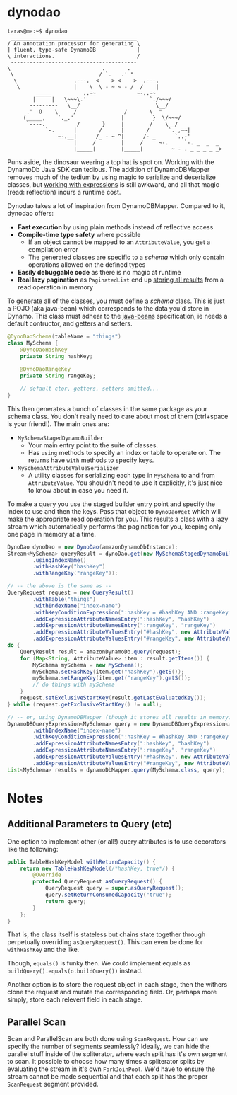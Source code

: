 # dynodao

```
taras@me:~$ dynodao
 ________________________________________
/ An annotation processor for generating \
| fluent, type-safe DynamoDB             |
\ interactions.                          /
 ----------------------------------------
\                             .       .
 \                           / `.   .' " 
  \                  .---.  <    > <    >  .---.
   \                 |    \  \ - ~ ~ - /  /    |
         _____          ..-~             ~-..-~
        |     |   \~~~\.'                    `./~~~/
       ---------   \__/                        \__/
      .'  O    \     /               /       \  " 
     (_____,    `._.'               |         }  \/~~~/
      `----.          /       }     |        /    \__/
            `-.      |       /      |       /      `. ,~~|
                ~-.__|      /_ - ~ ^|      /- _      `..-'   
                     |     /        |     /     ~-.     `-. _  _  _
                     |_____|        |_____|         ~ - . _ _ _ _ _>
```

Puns aside, the dinosaur wearing a top hat is spot on. Working with the DynamoDb Java SDK can tedious. The addition of DynamoDBMapper removes much of the tedium by using magic to serialize and deserialize classes, but [working with expressions](https://docs.aws.amazon.com/amazondynamodb/latest/developerguide/DynamoDBMapper.QueryScanExample.html) is still awkward, and all that magic (read: reflection) incurs a runtime cost.

Dynodao takes a lot of inspiration from DynamoDBMapper. Compared to it, dynodao offers:

* **Fast execution** by using plain methods instead of reflective access
* **Compile-time type safety** where possible
  * If an object cannot be mapped to an `AttributeValue`, you get a compilation error
  * The generated classes are specific to a *schema* which only contain operations allowed on the defined types
* **Easily debuggable code** as there is no magic at runtime
* **Real lazy pagination** as `PaginatedList` end up [storing all results](https://github.com/puppetlabs/aws-sdk-for-java/blob/master/src/main/java/com/amazonaws/services/dynamodb/datamodeling/PaginatedList.java#L121) from a read operation in memory

To generate all of the classes, you must define a *schema* class. This is just a POJO (aka java-bean) which corresponds to the data you'd store in Dynamo. This class must adhear to the [java-beans](https://en.wikipedia.org/wiki/JavaBeans) specification, ie needs a default contructor, and getters and setters.

```java
@DynoDaoSchema(tableName = "things")
class MySchema {
    @DynoDaoHashKey
    private String hashKey;
    
    @DynoDaoRangeKey
    private String rangeKey;

    // default ctor, getters, setters omitted...
}
```

This then generates a bunch of classes in the same package as your schema class. You don't really need to care about most of them (ctrl+space is your friend!). The main ones are:
* `MySchemaStagedDynamoBuilder`
  * Your main entry point to the suite of classes.
  * Has `using` methods to specify an index or table to operate on. The returns have `with` methods to specify keys.
* `MySchemaAttributeValueSerializer`
  * A utility classes for serializing each type in `MySchema` to and from `AttributeValue`. You shouldn't need to use it explicitly, it's just nice to know about in case you need it.

To make a query you use the staged builder entry point and specify the index to use and then the keys. Pass that object to `DynoDao#get` which will make the appropriate read operation for you. This results a class with a lazy stream which automatically performs the pagination for you, keeping only one page in memory at a time.
```java
DynoDao dynoDao = new DynoDao(amazonDynamoDbInstance);
Stream<MySchema> queryResult = dynoDao.get(new MySchemaStagedDynamoBuilder()
        .usingIndexName()
        .withHashKey("hashKey")
        .withRangeKey("rangeKey"));
```

```java
// -- the above is the same as --
QueryRequest request = new QueryResult()
        .withTable("things")
        .withIndexName("index-name")
        .withKeyConditionExpression(":hashKey = #hashKey AND :rangeKey = #rangeKey")
        .addExpressionAttributeNamesEntry(":hashKey", "hashKey")
        .addExpressionAttributeNamesEntry(":rangeKey", "rangeKey")
        .addExpressionAttributeValuesEntry("#hashKey", new AttributeValue().withS("hashKey"))
        .addExpressionAttributeValuesEntry("#rangeKey", new AttributeValue().withS("rangeKey"));
do {
    QueryResult result = amazonDynamoDb.query(request);
    for (Map<String, AttributeValue> item : result.getItems()) {
        MySchema mySchema = new MySchema();
        mySchema.setHashKey(item.get("hashKey").getS());
        mySchema.setRangeKey(item.get("rangeKey").getS());
        // do things with mySchema
    }
    request.setExclusiveStartKey(result.getLastEvaluatedKey());
} while (request.getExclusiveStartKey() != null);
```

```java
// -- or, using DynamoDBMapper (though it stores all results in memory) --
DynamoDBQueryExpression<MySchema> query = new DynamoDBQueryExpression<>()
        .withIndexName("index-name")
        .withKeyConditionExpression(":hashKey = #hashKey AND :rangeKey = #rangeKey")
        .addExpressionAttributeNamesEntry(":hashKey", "hashKey")
        .addExpressionAttributeNamesEntry(":rangeKey", "rangeKey")
        .addExpressionAttributeValuesEntry("#hashKey", new AttributeValue().withS("hashKey"))
        .addExpressionAttributeValuesEntry("#rangeKey", new AttributeValue().withS("rangeKey"));
List<MySchema> results = dynamoDbMapper.query(MySchema.class, query);
```

# Notes

## Additional Parameters to Query (etc)
One option to implement other (or all!) query attributes is to use decorators like the following:

```java
public TableHashKeyModel withReturnCapacity() {  
    return new TableHashKeyModel(/*hashKey, true*/) {
        @Override
        protected QueryRequest asQueryRequest() {
            QueryRequest query = super.asQueryRequest();
            query.setReturnConsumedCapacity("true");
            return query;
        }
    };
}
```
That is, the class itself is stateless but chains state together through perpetually overriding `asQueryRequest()`. This can even be done for `withHashKey` and the like.

Though, `equals()` is funky then. We could implement equals as `buildQuery().equals(o.buildQuery())` instead.

Another option is to store the request object in each stage, then the withers clone the request and mutate the corresponding field. Or, perhaps more simply, store each relevent field in each stage.

## Parallel Scan
Scan and ParallelScan are both done using `ScanRequest`. How can we specify the number of segments seamlessly? Ideally, we can hide the parallel stuff inside of the spliterator, where each split has it's own segment to scan. It possible to choose how many times a spliterator splits by evaluating the stream in it's own `ForkJoinPool`. We'd have to ensure the stream cannot be made sequential and that each split has the proper `ScanRequest` segment provided.
